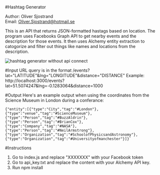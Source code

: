 #Hashtag Generator

Author: Oliver Sjostrand            
Email: Oliver.Sjostrand@hotmail.se

This is an API that returns JSON-formatted hastags based on location.
The program uses Facebooks Graph API to get nearby events and the description for those events. 
It then uses Alchemy entity extraction to catogorize and filter out things like names and locations from the description.

![hashtag generator without api connect](https://cloud.githubusercontent.com/assets/22015067/18258312/708146fc-73d3-11e6-9496-df2b6ef45242.jpg)

#Input
URL query is in the format /events?lat="LATITUDE"&lng="LONGITUDE"&distance="DISTANCE"
Example:
http://localhost:3000/events?lat=51.5074247&lng=-0.1283064&distance=1000


#Output
Here's an example output when using the coordinates from the Science Museum in London during a conferance:
```
{"entity":[{"type":"City","tag":"#London"},{"type":"venue","tag":"#ScienceMuseum"},
{"type":"Person","tag":"#BuzzAldrin"},{"type":"Person","tag":"#BrianCox"},
{"type":"Company","tag":"#NASA"},{"type":"Person","tag":"#NeilArmstrong"},
{"type":"Organization","tag":"#SchoolofPhysicsandAstronomy"},
{"type":"Organization","tag":"#Universityofmanchester"}]}`
```



#Instructions 
1. Go to index.js and replace "XXXXXXX" with your Facebook token
2. Go to api_key.txt and replace the content with your Alchemy API key.
3. Run npm install

